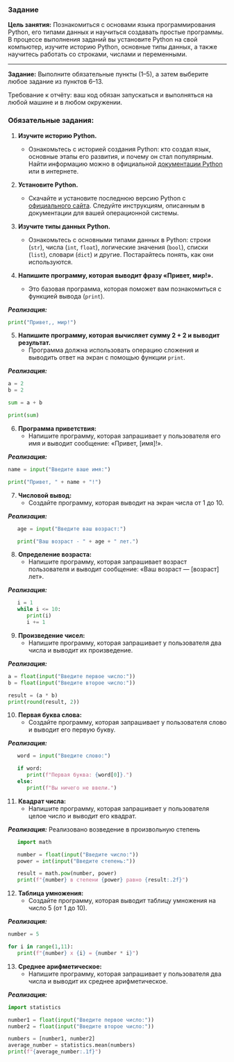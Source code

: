### Задание

**Цель занятия:**
Познакомиться с основами языка программирования Python, его типами данных и научиться создавать простые программы. В процессе выполнения заданий вы установите Python на свой компьютер, изучите историю Python, основные типы данных, а также научитесь работать со строками, числами и переменными.

---

**Задание:**
Выполните обязательные пункты (1–5), а затем выберите любое задание из пунктов 6–13.

Требование к отчёту: ваш код обязан запускаться и выполняться на любой машине и в любом окружении.

### **Обязательные задания:**

1. **Изучите историю Python.**
   - Ознакомьтесь с историей создания Python: кто создал язык, основные этапы его развития, и почему он стал популярным. Найти информацию можно в официальной [документации Python](https://docs.python.org/) или в интернете.

2. **Установите Python.**
   - Скачайте и установите последнюю версию Python с [официального сайта](https://www.python.org/downloads/). Следуйте инструкциям, описанным в документации для вашей операционной системы.

3. **Изучите типы данных Python.**
   - Ознакомьтесь с основными типами данных в Python: строки (`str`), числа (`int`, `float`), логические значения (`bool`), списки (`list`), словари (`dict`) и другие. Постарайтесь понять, как они используются.

4. **Напишите программу, которая выводит фразу «Привет, мир!».**
   - Это базовая программа, которая поможет вам познакомиться с функцией вывода (`print`).

***Реализация:***

   ```Python
   print("Привет,, мир!")
   ```

5. **Напишите программу, которая вычисляет сумму 2 + 2 и выводит результат.**
   - Программа должна использовать операцию сложения и выводить ответ на экран с помощью функции `print`.

***Реализация:***

   ```Python 
   a = 2
   b = 2

   sum = a + b

   print(sum)
   ```
   

6. **Программа приветствия:**
   - Напишите программу, которая запрашивает у пользователя его имя и выводит сообщение: «Привет, [имя]!».

***Реализация:***
   ```Python
   name = input("Введите ваше имя:")

   print("Привет, " + name + "!")
   ```

7. **Числовой вывод:**
   - Создайте программу, которая выводит на экран числа от 1 до 10.

***Реализация:***
   ```Python
      age = input("Введите ваш возраст:")

      print("Ваш возраст - " + age + " лет.")   
   ```

8. **Определение возраста:**
   - Напишите программу, которая запрашивает возраст пользователя и выводит сообщение: «Ваш возраст — [возраст] лет».

***Реализация:***
   ```Python
      i = 1
      while i <= 10:
         print(i)
         i += 1
   ```

9. **Произведение чисел:**
   - Напишите программу, которая запрашивает у пользователя два числа и выводит их произведение.

***Реализация:***
   ```Python
   a = float(input("Введите первое число:"))
   b = float(input("Введите второе число:"))

result = (a * b)
print(round(result, 2))
   ```

10. **Первая буква слова:**
    - Создайте программу, которая запрашивает у пользователя слово и выводит его первую букву.

***Реализация:***
```Python
   word = input("Введите слово:")

   if word:
      print(f"Первая буква: {word[0]}.")
   else:
      print(f"Вы ничего не ввели.")
```

11. **Квадрат числа:**
    - Напишите программу, которая запрашивает у пользователя целое число и выводит его квадрат.

***Реализация:***
Реализовано возведение в произвольную степень
```Python
   import math

   number = float(input("Введите число:"))
   power = int(input("Введите степень:"))

   result = math.pow(number, power)
   print(f"{number} в степени {power} равно {result:.2f}") 
```
    
12. **Таблица умножения:**
    - Создайте программу, которая выводит таблицу умножения на число 5 (от 1 до 10).
    
 ***Реализация:***
   ```Python
   number = 5

   for i in range(1,11):
      print(f"{number} x {i} = {number * i}") 
   ```   

13. **Среднее арифметическое:**
    - Напишите программу, которая запрашивает у пользователя два числа и выводит их среднее арифметическое.

***Реализация:***
   ```Python
   import statistics

   number1 = float(input("Введите первое число:"))
   number2 = float(input("Введите второе число:"))

   numbers = [number1, number2]
   average_number = statistics.mean(numbers)
   print(f"{average_number:.1f}")   
   ```